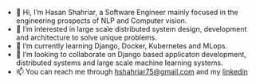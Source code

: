- 👋 Hi, I’m Hasan Shahriar, a Software Engineer mainly focused in the engineering prospects of NLP and Computer vision.
- 👀 I’m interested in large scale distributed system design, development and architecture to solve unique problems.
- 🌱 I’m currently learning Django, Docker, Kubernetes and MLops.
- 💞️ I’m looking to collaborate on Django based applicaton development, distributed systems and large scale machine learning systems.
- 📫 You can reach me through hshahriar75@gmail.com and my [linkedin](https://www.linkedin.com/in/mshahriar/)

<!---
shahriar6740/shahriar6740 is a ✨ special ✨ repository because its `README.md` (this file) appears on your GitHub profile.
You can click the Preview link to take a look at your changes.
--->
